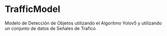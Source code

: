 # TrafficModel
 Modelo de Detección de Objetos utilizando el Algoritmo Yolov5 y utilizando un conjunto de datos de Señales de Trafico
